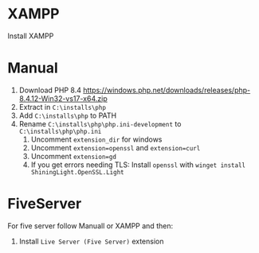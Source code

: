 # XAMPP
Install XAMPP

# Manual
1. Download PHP 8.4 https://windows.php.net/downloads/releases/php-8.4.12-Win32-vs17-x64.zip
2. Extract in `C:\installs\php`
3. Add `C:\installs\php` to PATH
4. Rename `C:\installs\php\php.ini-development` to `C:\installs\php\php.ini`
    1. Uncomment `extension_dir` for windows
    2. Uncomment `extension=openssl` and `extension=curl`
    3. Uncomment `extension=gd`
    4. If you get errors needing TLS: Install `openssl` with `winget install ShiningLight.OpenSSL.Light`

# FiveServer
For five server follow Manuall or XAMPP and then:
1. Install `Live Server (Five Server)` extension